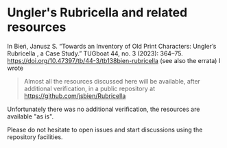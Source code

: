 # Ungler's Rubricella and related resources

In Bień, Janusz S. “Towards an Inventory of Old Print
Characters: Ungler’s Rubricella , a Case Study.” TUGboat 44, no. 3
(2023): 364–75. https://doi.org/10.47397/tb/44-3/tb138bien-rubricella
(see also the errata) I wrote

> Almost all the resources discussed here will be available, after
additional verification, in a public repository at
https://github.com/jsbien/Rubricella

Unfortunately there was no additional verification, the resources are
available "as is".

Please do not hesitate to open issues and start discussions using the
repository facilities.
